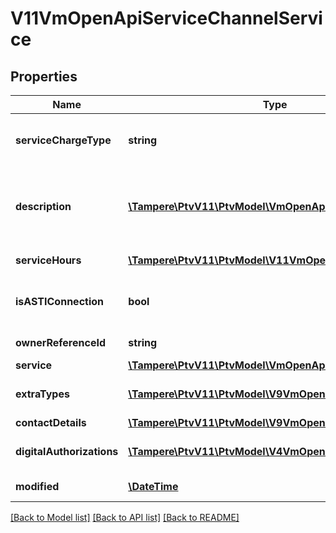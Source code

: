 # V11VmOpenApiServiceChannelService

## Properties
Name | Type | Description | Notes
------------ | ------------- | ------------- | -------------
**serviceChargeType** | **string** | Service charge type. Possible values are: Chargeable, FreeOfCharge or Other. | [optional] 
**description** | [**\Tampere\PtvV11\PtvModel\VmOpenApiLocalizedListItem[]**](VmOpenApiLocalizedListItem.md) | List of localized service channel relationship descriptions. (Max.Length: 500 Description). (Max.Length: 500 ChargeTypeAdditionalInfo). | [optional] 
**serviceHours** | [**\Tampere\PtvV11\PtvModel\V11VmOpenApiServiceHour[]**](V11VmOpenApiServiceHour.md) | List of connection related service hours. | [optional] 
**isASTIConnection** | **bool** | Indicates if connection between service and service channel is ASTI related. | [optional] 
**ownerReferenceId** | **string** | Contact details for connection. | [optional] 
**service** | [**\Tampere\PtvV11\PtvModel\VmOpenApiItem**](VmOpenApiItem.md) |  | [optional] 
**extraTypes** | [**\Tampere\PtvV11\PtvModel\V9VmOpenApiExtraType[]**](V9VmOpenApiExtraType.md) | The extra types related to service and service channel connection. | [optional] 
**contactDetails** | [**\Tampere\PtvV11\PtvModel\V9VmOpenApiContactDetails**](V9VmOpenApiContactDetails.md) |  | [optional] 
**digitalAuthorizations** | [**\Tampere\PtvV11\PtvModel\V4VmOpenApiFintoItem[]**](V4VmOpenApiFintoItem.md) | List of digital authorizations related to the service. | [optional] 
**modified** | [**\DateTime**](\DateTime.md) | Date when connection was modified/created (UTC). | [optional] 

[[Back to Model list]](../../README.md#documentation-for-models) [[Back to API list]](../../README.md#documentation-for-api-endpoints) [[Back to README]](../../README.md)

